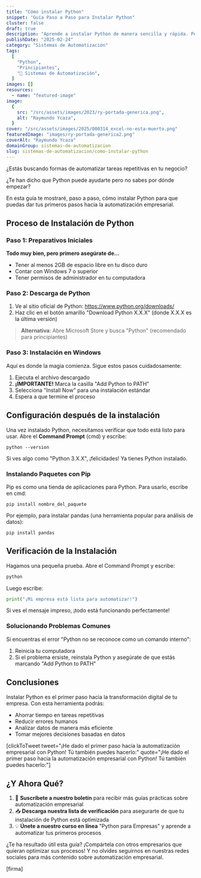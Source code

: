 ```yaml
---
title: "Cómo instalar Python"
snippet: "Guía Paso a Paso para Instalar Python"
cluster: false
draft: true
description: "Aprende a instalar Python de manera sencilla y rápida. Perfecto para principiantes y desarrolladores."
publishDate: "2025-02-24"
category: "Sistemas de Automatización"
tags:
  [
    "Python",
    "Principiantes",
    "🤖 Sistemas de Automatización",
  ]
images: []
resources:
  - name: "featured-image"
image:
  {
    src: "/src/assets/images/2023/ry-portada-generica.png",
    alt: "Raymundo Ycaza",
  }
cover: "/src/assets/images/2025/000314_excel-no-esta-muerto.png"
featuredImage: "images/ry-portada-generica2.png"
coverAlt: "Raymundo Ycaza"
domainGroup: sistemas-de-automatizacion
slug: sistemas-de-automatizacion/como-instalar-python
---
```


¿Estás buscando formas de automatizar tareas repetitivas en tu negocio? 

¿Te han dicho que Python puede ayudarte pero no sabes por dónde empezar? 

En esta guía te mostraré, paso a paso, cómo instalar Python para que puedas dar tus primeros pasos hacia la automatización empresarial.

## Proceso de Instalación de Python

### Paso 1: Preparativos Iniciales

**Todo muy bien, pero primero asegúrate de...**
- Tener al menos 2GB de espacio libre en tu disco duro
- Contar con Windows 7 o superior
- Tener permisos de administrador en tu computadora

### Paso 2: Descarga de Python

1. Ve al sitio oficial de Python: https://www.python.org/downloads/
2. Haz clic en el botón amarillo "Download Python X.X.X" (donde X.X.X es la última versión)

> **Alternativa**: Abre Microsoft Store y busca "Python" (recomendado para principiantes)

### Paso 3: Instalación en Windows

Aquí es donde la magia comienza. Sigue estos pasos cuidadosamente:

1. Ejecuta el archivo descargado
2. **¡IMPORTANTE!** Marca la casilla "Add Python to PATH"
3. Selecciona "Install Now" para una instalación estándar
4. Espera a que termine el proceso

## Configuración después de la instalación

Una vez instalado Python, necesitamos verificar que todo está listo para usar. Abre el **Command Prompt** (cmd) y escribe:

```batch
python --version
```

Si ves algo como "Python 3.X.X", ¡felicidades! Ya tienes Python instalado.

### Instalando Paquetes con Pip

Pip es como una tienda de aplicaciones para Python. Para usarlo, escribe en cmd:

```batch
pip install nombre_del_paquete
```

Por ejemplo, para instalar pandas (una herramienta popular para análisis de datos):

```batch
pip install pandas
```

## Verificación de la Instalación

Hagamos una pequeña prueba. Abre el Command Prompt y escribe:

```python
python
```

Luego escribe:

```python
print("¡Mi empresa está lista para automatizar!")
```

Si ves el mensaje impreso, ¡todo está funcionando perfectamente!

### Solucionando Problemas Comunes

Si encuentras el error "Python no se reconoce como un comando interno":
1. Reinicia tu computadora
2. Si el problema ersiste, reinstala Python y asegúrate de que estás marcando "Add Python to PATH"

## Conclusiones

Instalar Python es el primer paso hacia la transformación digital de tu empresa. Con esta herramienta podrás:
- Ahorrar tiempo en tareas repetitivas
- Reducir errores humanos
- Analizar datos de manera más eficiente
- Tomar mejores decisiones basadas en datos

[clickToTweet tweet="¡He dado el primer paso hacia la automatización empresarial con Python! Tú también puedes hacerlo:" quote="¡He dado el primer paso hacia la automatización empresarial con Python! Tú también puedes hacerlo:"]

## ¿Y Ahora Qué?

1. 📧 **Suscríbete a nuestro boletín** para recibir más guías prácticas sobre automatización empresarial
2. 📥 **Descarga nuestra lista de verificación** para asegurarte de que tu instalación de Python está optimizada
3. 💡 **Únete a nuestro curso en línea** "Python para Empresas" y aprende a automatizar tus primeros procesos

¿Te ha resultado útil esta guía? ¡Compártela con otros empresarios que quieran optimizar sus procesos! Y no olvides seguirnos en nuestras redes sociales para más contenido sobre automatización empresarial.

[firma]